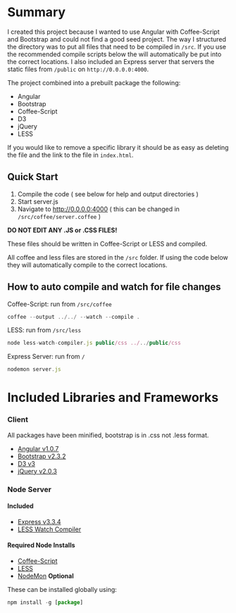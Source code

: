 # Summary

I created this project because I wanted to use Angular with Coffee-Script and Bootstrap and could not find a good seed project.  The way I structured the directory was to put all files that need to be compiled in `/src`.  If you use the recommended compile scripts below the will automatically be put into the correct locations.  I also included an Express server that servers the static files from `/public` on `http://0.0.0.0:4000`.

The project combined into a prebuilt package the following:

* Angular
* Bootstrap
* Coffee-Script
* D3
* jQuery
* LESS

If you would like to remove a specific library it should be as easy as deleting the file and the link to the file in `index.html`.

## Quick Start

1. Compile the code ( see below for help and output directories )
2. Start server.js
3. Navigate to http://0.0.0.0:4000 ( this can be changed in `/src/coffee/server.coffee` )


**DO NOT EDIT ANY .JS or .CSS FILES!**

These files should be written in Coffee-Script or LESS and compiled.

All coffee and less files are stored in the `/src` folder. If using the code below they will automatically compile to the correct locations.

## How to auto compile and watch for file changes

Coffee-Script: run from `/src/coffee`
```Javascript
coffee --output ../../ --watch --compile .
```

LESS: run from `/src/less`
```Javascript
node less-watch-compiler.js public/css ../../public/css
```

Express Server: run from `/`
```Javascript
nodemon server.js
```

# Included Libraries and Frameworks
### Client
All packages have been minified, bootstrap is in .css not .less format.

* [Angular v1.0.7](http://angularjs.org/)
* [Bootstrap v2.3.2](http://twitter.github.io/bootstrap/)
* [D3 v3](http://d3js.org/)
* [jQuery v2.0.3](http://jquery.com/)

### Node Server
#### Included
* [Express v3.3.4](http://expressjs.com/)
* [LESS Watch Compiler](https://github.com/jonycheung/Dead-Simple-LESS-Watch-Compiler)

#### Required Node Installs
* [Coffee-Script](http://coffeescript.org/)
* [LESS](http://lesscss.org/)
* [NodeMon](https://github.com/remy/nodemon) **Optional**

These can be installed globally using:
```Javascript
npm install -g [package]
```
